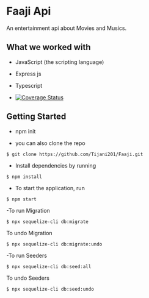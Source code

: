 # Faaji Api

An entertainment api about Movies and Musics.

## What we worked with

- JavaScript (the scripting language)
- Express js
- Typescript

- [![Coverage Status](https://coveralls.io/repos/github/Tijani201/Faaji/badge.svg?branch=main)](https://coveralls.io/github/Tijani201/Faaji?branch=main)

## Getting Started

- npm init

- you can also clone the repo

`$ git clone https://github.com/Tijani201/Faaji.git`

- Install dependencies by running

`$ npm install`

- To start the application, run

`$ npm start`

-To run Migration

`$ npx sequelize-cli db:migrate`

To undo Migration

`$ npx sequelize-cli db:migrate:undo`

-To run Seeders

`$ npx sequelize-cli db:seed:all`

To undo Seeders 

`$ npx sequelize-cli db:seed:undo`
